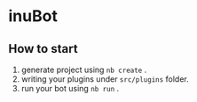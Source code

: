 # inuBot

## How to start

1. generate project using `nb create` .
2. writing your plugins under `src/plugins` folder.
3. run your bot using `nb run` .
